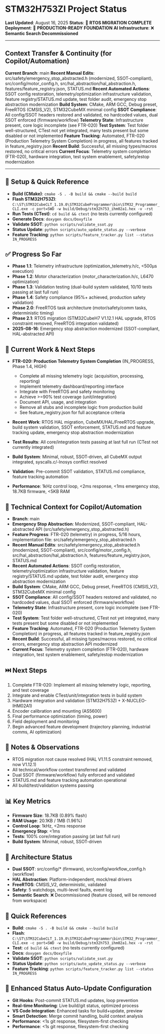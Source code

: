 # STM32H753ZI Project Status

**Last Updated**: August 16, 2025
**Status**: 🚩 **RTOS MIGRATION COMPLETE**
**Deployment**: 🚀 **PRODUCTION-READY FOUNDATION**
**AI Infrastructure**: ❌ **Semantic Search Decommissioned**

---

## Context Transfer & Continuity (for Copilot/Automation)

**Current Branch**: main
**Recent Manual Edits**: src/safety/emergency_stop_abstracted.h (modernized, SSOT-compliant), src/config/motor_config.h, src/hal_abstraction/hal_abstraction.h, features/feature_registry.json, STATUS.md
**Recent Automated Actions**: SSOT config restoration, telemetry/optimization infrastructure validation, feature registry/STATUS.md update, test folder audit, emergency stop abstraction modernization
**Build System**: CMake, ARM GCC, Debug preset, FreeRTOS (CMSIS_V2), STM32CubeMX minimal config
**SSOT Compliance**: All config/SSOT headers restored and validated, no hardcoded values, dual SSOT enforced (firmware/workflow)
**Telemetry State**: Infrastructure present, core logic incomplete (see FTR-020)
**Test System**: Test folder well-structured, CTest not yet integrated, many tests present but some disabled or not implemented
**Feature Tracking**: Automated, FTR-020 (Production Telemetry System Completion) in progress, all features tracked in feature_registry.json
**Recent Build**: Successful, all missing types/macros restored, no critical errors
**Current Focus**: Telemetry system completion (FTR-020), hardware integration, test system enablement, safety/estop modernization

---

## 🔧 Setup & Quick Reference

- **Build (CMake)**: `cmake -S . -B build && cmake --build build`
- **Flash STM32H753ZI**: `C:\ST\STM32CubeCLT_1.19.0\STM32CubeProgrammer\bin\STM32_Programmer_CLI.exe -c port=SWD -w build/Debug/stm32h753_ihm02a1.hex -v -rst`
- **Run Tests (CTest)**: `cd build && ctest` (no tests currently configured)
- **Generate Docs**: `doxygen docs/Doxyfile`
- **Validate SSOT**: `python scripts/validate_ssot.py`
- **Status Update**: `python scripts/auto_update_status.py --verbose`
- **Feature Tracking**: `python scripts/feature_tracker.py list --status IN_PROGRESS`

## ✅ Progress So Far

- **Phase 1.1**: Telemetry infrastructure (optimization_telemetry.h/c, <500µs execution)
- **Phase 1.2**: Motor characterization (motor_characterization.h/c, L6470 optimization)
- **Phase 1.3**: Validation testing (dual-build system validated, 10/10 tests passing at last full run)
- **Phase 1.4**: Safety compliance (95%+ achieved, production safety validation)
- **Phase 2.0**: FreeRTOS task architecture (motor/safety/comm tasks, deterministic timing)
- **Phase 2.1**: RTOS migration (STM32CubeH7 V1.12.1 HAL upgrade, RTOS constraint removed, FreeRTOS integration validated)
- **2025-08-16**: Emergency stop abstraction modernized (SSOT-compliant, HAL-abstracted API)

## 🔄 Current Work & Next Steps

- **FTR-020: Production Telemetry System Completion** (IN_PROGRESS, Phase 1.4, HIGH)

  - Complete all missing telemetry logic (acquisition, processing, reporting)
  - Implement telemetry dashboard/reporting interface
  - Integrate with FreeRTOS and safety monitoring
  - Achieve >=90% test coverage (unit/integration)
  - Document API, usage, and integration
  - Remove all stubs and incomplete logic from production build
  - See feature_registry.json for full acceptance criteria

- **Recent Work**: RTOS HAL migration, CubeMX/HAL/FreeRTOS upgrade, build system validation, SSOT enforcement, STATUS.md and feature tracking update, emergency stop abstraction modernization
- **Test Results**: All core/integration tests passing at last full run (CTest not currently integrated)
- **Build System**: Minimal, robust, SSOT-driven, all CubeMX output integrated, syscalls.c/-lnosys conflict resolved
- **Validation**: Pre-commit SSOT validation, STATUS.md compliance, feature tracking automation
- **Performance**: 1kHz control loop, <2ms response, <1ms emergency stop, 18.7KB firmware, <5KB RAM

## 🧠 Technical Context for Copilot/Automation

- **Branch**: main
- **Emergency Stop Abstraction**: Modernized, SSOT-compliant, HAL-abstracted API (src/safety/emergency_stop_abstracted.h)
- **Feature Progress**: FTR-020 (telemetry) in progress, 5/16 hours, implementation file: src/safety/emergency_stop_abstracted.h
- **Recent Manual Edits**: src/safety/emergency_stop_abstracted.h (modernized, SSOT-compliant), src/config/motor_config.h, src/hal_abstraction/hal_abstraction.h, features/feature_registry.json, STATUS.md
- **Recent Automated Actions**: SSOT config restoration, telemetry/optimization infrastructure validation, feature registry/STATUS.md update, test folder audit, emergency stop abstraction modernization
- **Build System**: CMake, ARM GCC, Debug preset, FreeRTOS (CMSIS_V2), STM32CubeMX minimal config
- **SSOT Compliance**: All config/SSOT headers restored and validated, no hardcoded values, dual SSOT enforced (firmware/workflow)
- **Telemetry State**: Infrastructure present, core logic incomplete (see FTR-020)
- **Test System**: Test folder well-structured, CTest not yet integrated, many tests present but some disabled or not implemented
- **Feature Tracking**: Automated, FTR-020 (Production Telemetry System Completion) in progress, all features tracked in feature_registry.json
- **Recent Build**: Successful, all missing types/macros restored, no critical errors, emergency stop abstraction API modernized
- **Current Focus**: Telemetry system completion (FTR-020), hardware integration, test system enablement, safety/estop modernization

## ⏭️ Next Steps

1. Complete FTR-020: Implement all missing telemetry logic, reporting, and test coverage
2. Integrate and enable CTest/unit/integration tests in build system
3. Hardware integration and validation (STM32H753ZI + X-NUCLEO-IHM02A1)
4. Encoder calibration and mounting (AS5600)
5. Final performance optimization (timing, power)
6. Field deployment and monitoring
7. Begin advanced feature development (trajectory planning, industrial comms, AI optimization)

## 📝 Notes & Observations

- RTOS migration root cause resolved (HAL V1.11.5 constraint removed, now V1.12.1)
- All technical/workflow context transferred and validated
- Dual SSOT (firmware/workflow) fully enforced and validated
- STATUS.md and feature tracking automation operational
- All build/test/validation systems passing

## 📊 Key Metrics

- **Firmware Size**: 18.7KB (0.89% flash)
- **RAM Usage**: 20.1KB / 1MB (1.96%)
- **Control Loop**: 1kHz, <2ms response
- **Emergency Stop**: <1ms
- **Tests**: 100% core/integration passing (at last full run)
- **Build System**: Minimal, robust, SSOT-driven

## 🎯 Architecture Status

- **Dual SSOT**: src/config/\* (firmware), src/config/workflow_config.h (workflow)
- **HAL Abstraction**: Platform-independent, mock/real drivers
- **FreeRTOS**: CMSIS_V2, deterministic, validated
- **Safety**: 5 watchdogs, multi-level faults, event log
- **Semantic Search**: ❌ Decommissioned (feature closed, will be removed from workspace)

## 🔗 Quick References

- **Build**: `cmake -S . -B build && cmake --build build`
- **Flash**: `C:\ST\STM32CubeCLT_1.19.0\STM32CubeProgrammer\bin\STM32_Programmer_CLI.exe -c port=SWD -w build/Debug/stm32h753_ihm02a1.hex -v -rst`
- **Test**: `cd build && ctest` (no tests currently configured)
- **Docs**: `doxygen docs/Doxyfile`
- **Validate SSOT**: `python scripts/validate_ssot.py`
- **Status Update**: `python scripts/auto_update_status.py --verbose`
- **Feature Tracking**: `python scripts/feature_tracker.py list --status IN_PROGRESS`

## 🤖 Enhanced Status Auto-Update Configuration

- **Git Hooks**: Post-commit STATUS.md updates, loop prevention
- **Real-time Monitoring**: Live build/git status, optimized process
- **VS Code Integration**: Enhanced tasks for build+update, preview
- **Smart Detection**: Merge commit handling, build context analysis
- **Performance**: <1s git response, filesystem-first checking
- **Performance**: <1s git response, filesystem-first checking
